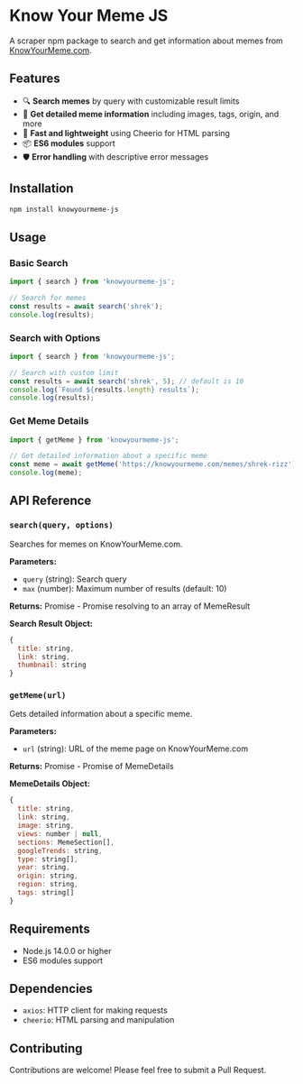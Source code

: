 # Know Your Meme JS

A scraper npm package to search and get information about memes from [KnowYourMeme.com](https://knowyourmeme.com/).

## Features

- 🔍 **Search memes** by query with customizable result limits
- 📖 **Get detailed meme information** including images, tags, origin, and more
- 🚀 **Fast and lightweight** using Cheerio for HTML parsing
- 📦 **ES6 modules** support
- 🛡️ **Error handling** with descriptive error messages

## Installation

```bash
npm install knowyourmeme-js
```

## Usage

### Basic Search

```javascript
import { search } from 'knowyourmeme-js';

// Search for memes
const results = await search('shrek');
console.log(results);
```

### Search with Options

```javascript
import { search } from 'knowyourmeme-js';

// Search with custom limit
const results = await search('shrek', 5); // default is 10
console.log(`Found ${results.length} results`);
console.log(results);
```

### Get Meme Details

```javascript
import { getMeme } from 'knowyourmeme-js';

// Get detailed information about a specific meme
const meme = await getMeme('https://knowyourmeme.com/memes/shrek-rizz');
console.log(meme);
```

## API Reference

### `search(query, options)`

Searches for memes on KnowYourMeme.com.

**Parameters:**
- `query` (string): Search query
- `max` (number): Maximum number of results (default: 10)

**Returns:** Promise<Array> - Promise resolving to an array of MemeResult

**Search Result Object:**
```javascript
{
  title: string,
  link: string,
  thumbnail: string
}
```

### `getMeme(url)`

Gets detailed information about a specific meme.

**Parameters:**
- `url` (string): URL of the meme page on KnowYourMeme.com

**Returns:** Promise<Object> - Promise of MemeDetails

**MemeDetails Object:**
```javascript
{
  title: string,
  link: string,
  image: string,
  views: number | null,
  sections: MemeSection[],
  googleTrends: string,
  type: string[],
  year: string,
  origin: string,
  region: string,
  tags: string[]
}
```

## Requirements

- Node.js 14.0.0 or higher
- ES6 modules support

## Dependencies

- `axios`: HTTP client for making requests
- `cheerio`: HTML parsing and manipulation

## Contributing

Contributions are welcome! Please feel free to submit a Pull Request.
